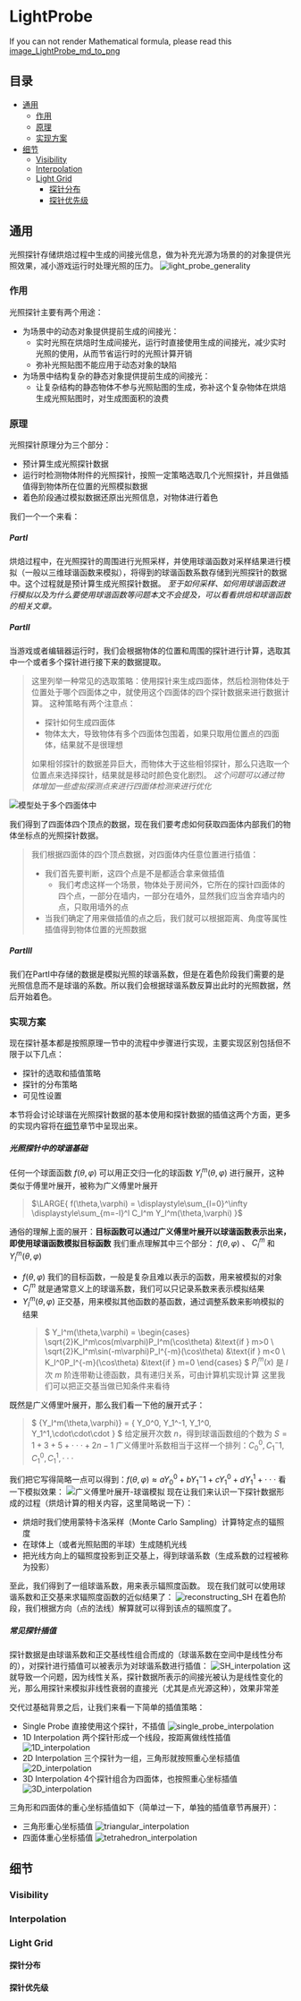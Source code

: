 # LightProbe
If you can not render Mathematical formula, please read this [image_LightProbe_md_to_png](./LightProbe_md_to_png.png)

## 目录
+ [通用](#通用)
    + [作用](#作用)
    + [原理](#原理)
    + [实现方案](#实现方案)
+ [细节](#细节)
    + [Visibility](#visibility)
    + [Interpolation](#interpolation)
    + [Light Grid](#light-grid)
        + [探针分布](#探针分布)
        + [探针优先级](#探针优先级)

## 通用
光照探针存储烘焙过程中生成的间接光信息，做为补充光源为场景的的对象提供光照效果，减小游戏运行时处理光照的压力。
![light_probe_generality](./images/light_probe_generality.jpg)
### 作用
光照探针主要有两个用途：
+ 为场景中的动态对象提供提前生成的间接光：
    + 实时光照在烘焙时生成间接光，运行时直接使用生成的间接光，减少实时光照的使用，从而节省运行时的光照计算开销
    + 弥补光照贴图不能应用于动态对象的缺陷
+ 为场景中结构复杂的静态对象提供提前生成的间接光：
    + 让复杂结构的静态物体不参与光照贴图的生成，弥补这个复杂物体在烘焙生成光照贴图时，对生成图面积的浪费

### 原理
光照探针原理分为三个部分：
+ 预计算生成光照探针数据
+ 运行时检测物体附件的光照探针，按照一定策略选取几个光照探针，并且做插值得到物体所在位置的光照模拟数据
+ 着色阶段通过模拟数据还原出光照信息，对物体进行着色

我们一个一个来看：
##### PartⅠ
烘焙过程中，在光照探针的周围进行光照采样，并使用球谐函数对采样结果进行模拟（一般以三维球谐函数来模拟），将得到的球谐函数系数存储到光照探针的数据中。这个过程就是预计算生成光照探针数据。
*至于如何采样、如何用球谐函数进行模拟以及为什么要使用球谐函数等问题本文不会提及，可以看看烘焙和球谐函数的相关文章。*

##### PartⅡ
当游戏或者编辑器运行时，我们会根据物体的位置和周围的探针进行计算，选取其中一个或者多个探针进行接下来的数据提取。
>这里列举一种常见的选取策略：使用探针来生成四面体，然后检测物体处于位置处于哪个四面体之中，就使用这个四面体的四个探针数据来进行数据计算。
>这种策略有两个注意点：
>+ 探针如何生成四面体
>+ 物体太大，导致物体有多个四面体包围着，如果只取用位置点的四面体，结果就不是很理想
>
>如果相邻探针的数据差异巨大，而物体大于这些相邻探针，那么只选取一个位置点来选择探针，结果就是移动时颜色变化剧烈。
>   *这个问题可以通过物体增加一些虚拟探测点来进行四面体检测来进行优化*

![模型处于多个四面体中](./images/模型处于多个四面体中.jpg)

我们得到了四面体四个顶点的数据，现在我们要考虑如何获取四面体内部我们的物体坐标点的光照探针数据。
>我们根据四面体的四个顶点数据，对四面体内任意位置进行插值：
>+ 我们首先要判断，这四个点是不是都适合拿来做插值
>   + 我们考虑这样一个场景，物体处于房间外，它所在的探针四面体的四个点，一部分在墙内，一部分在墙外，显然我们应当舍弃墙内的点，只取用墙外的点
>+ 当我们确定了用来做插值的点之后，我们就可以根据距离、角度等属性插值得到物体位置的光照数据

##### PartⅢ
我们在PartⅠ中存储的数据是模拟光照的球谐系数，但是在着色阶段我们需要的是光照信息而不是球谐的系数。所以我们会根据球谐系数反算出此时的光照数据，然后开始着色。

### 实现方案
现在探针基本都是按照原理一节中的流程中步骤进行实现，主要实现区别包括但不限于以下几点：
+ 探针的选取和插值策略
+ 探针的分布策略
+ 可见性设置

本节将会讨论球谐在光照探针数据的基本使用和探针数据的插值这两个方面，更多的实现内容将在[细节](#细节)章节中呈现出来。

##### 光照探针中的球谐基础
任何一个球面函数 $f(\theta,\varphi)$ 可以用正交归一化的球函数 $Y_l^m(\theta, \varphi)$ 进行展开，这种类似于傅里叶展开，被称为广义傅里叶展开
> $\LARGE{ f(\theta,\varphi) = \displaystyle\sum_{l=0}^\infty \displaystyle\sum_{m=-l}^l C_l^m Y_l^m(\theta,\varphi) }$

通俗的理解上面的展开：**目标函数可以通过广义傅里叶展开以球谐函数表示出来，即使用球谐函数模拟目标函数**
我们重点理解其中三个部分： $f(\theta,\varphi)$ 、 $C_l^m$ 和 $Y_l^m(\theta,\varphi)$
+ $f(\theta,\varphi)$
    我们的目标函数，一般是复杂且难以表示的函数，用来被模拟的对象
+ $C_l^m$
    就是通常意义上的球谐系数，我们可以只记录系数来表示模拟结果
+ $Y_l^m(\theta,\varphi)$
    正交基，用来模拟其他函数的基函数，通过调整系数来影响模拟的结果
    >$ Y_l^m(\theta,\varphi) = 
    >\begin{cases}
    >   \sqrt{2}K_l^m\cos(m\varphi)P_l^m(\cos\theta) &\text{if } m>0 \\
    >   \sqrt{2}K_l^m\sin(-m\varphi)P_l^{-m}(\cos\theta) &\text{if } m<0 \\
    >   K_l^0P_l^{-m}(\cos\theta) &\text{if } m=0
    >\end{cases} $
    >$P_l^m(x)$ 是 $l$ 次 $m$ 阶连带勒让德函数，具有递归关系，可由计算机实现计算
    >这里我们可以把正交基当做已知条件来看待

既然是广义傅里叶展开，那么我们看一下他的展开式子：
> $ \{Y_l^m(\theta,\varphi)\} = \{ Y_0^0, Y_1^-1, Y_1^0, Y_1^1,\cdot\cdot\cdot \} $
>给定展开次数 $n$，得到球谐函数组的个数为 $S = 1 + 3 + 5 + \cdot\cdot\cdot + 2n-1$
>广义傅里叶系数相当于这样一个排列：$C_0^0, C_1^-1, C_1^0, C_1^1,\cdot\cdot\cdot$

我们把它写得简略一点可以得到：$f(\theta,\varphi) \approx aY_0^0 + bY_1^-1 + cY_1^0 + dY_1^1 + \cdot\cdot\cdot$
看一下模拟效果：
![广义傅里叶展开-球谐模拟](./images/广义傅里叶展开-球谐模拟.jpg)
现在让我们来认识一下探针数据形成的过程（烘焙计算的相关内容，这里简略说一下）：
+ 烘焙时我们使用蒙特卡洛采样（Monte Carlo Sampling）计算特定点的辐照度
+ 在球体上（或者光照贴图的半球）生成随机光线
+ 把光线方向上的辐照度投影到正交基上，得到球谐系数（生成系数的过程被称为投影）

至此，我们得到了一组球谐系数，用来表示辐照度函数。
现在我们就可以使用球谐系数和正交基来求辐照度函数的近似结果了：
![reconstructing_SH](./images/reconstructing_SH.jpg)
在着色阶段，我们根据方向（点的法线）解算就可以得到该点的辐照度了。

##### 常见探针插值
探针数据是由球谐系数和正交基线性组合而成的（球谐系数在空间中是线性分布的），对探针进行插值可以被表示为对球谐系数进行插值：
![SH_interpolation](./images/SH_interpolation.jpg)
这就导致一个问题，因为线性关系，探针数据所表示的间接光被认为是线性变化的光，那么用探针来模拟非线性衰弱的直接光（尤其是点光源这种），效果非常差

交代过基础背景之后，让我们来看一下简单的插值策略：
+ Single Probe
    直接使用这个探针，不插值
    ![single_probe_interpolation](./images/single_probe_interpolation.jpg)
+ 1D Interpolation
    两个探针形成一个线段，按距离做线性插值
    ![1D_interpolation](./images/1D_interpolation.jpg)
+ 2D Interpolation
    三个探针为一组，三角形就按照重心坐标插值
    ![2D_interpolation](./images/2D_interpolation.jpg)
+ 3D Interpolation
    4个探针组合为四面体，也按照重心坐标插值
    ![3D_interpolation](./images/3D_interpolation.jpg)

三角形和四面体的重心坐标插值如下（简单过一下，单独的插值章节再展开）：
+ 三角形重心坐标插值
    ![triangular_interpolation](./images/triangular_interpolation.jpg)
+ 四面体重心坐标插值
    ![tetrahedron_interpolation](./images/tetrahedron_interpolation.jpg)

## 细节
### Visibility
### Interpolation
### Light Grid
#### 探针分布
#### 探针优先级